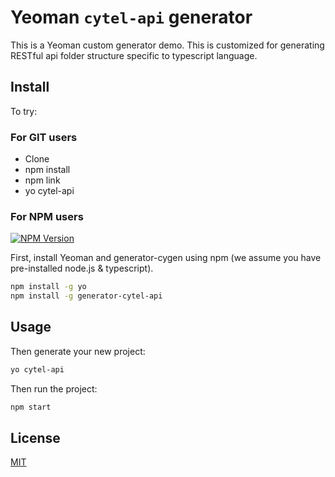 # Yeoman `cytel-api` generator

This is a Yeoman custom generator demo. This is customized for generating RESTful api folder structure specific to typescript language.

## Install

To try:

### For GIT users

* Clone
* npm install
* npm link
* yo cytel-api

### For NPM users

[![NPM Version][npm-image]][npm-url]

First, install Yeoman and generator-cygen using npm (we assume you have pre-installed node.js & typescript).

```bash
npm install -g yo
npm install -g generator-cytel-api
```

## Usage

Then generate your new project:

```bash
yo cytel-api
```

Then run the project:

```bash
npm start
```

## License

[MIT](http://vjpr.mit-license.org)

[npm-image]: https://img.shields.io/npm/v/live-xxx.svg
[npm-url]: https://www.npmjs.com/package/generator-cytel-api
[travis-image]: https://img.shields.io/travis/live-js/live-xxx/master.svg
[travis-url]: https://travis-ci.org/live-js/live-xxx
[coveralls-image]: https://img.shields.io/coveralls/live-js/live-xxx/master.svg
[coveralls-url]: https://coveralls.io/r/live-js/live-xxx?branch=master
